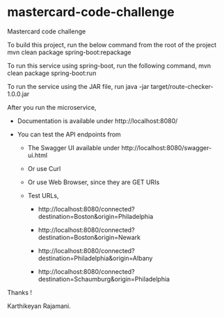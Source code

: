 # mastercard-code-challenge
Mastercard code challenge

To build this project, run the below command from the root of the project
mvn clean package spring-boot:repackage

To run this service using spring-boot, run the following command,
mvn clean package spring-boot:run

To run the service using the JAR file, run
java -jar target/route-checker-1.0.0.jar

After you run the microservice,

 * Documentation is available under http://localhost:8080/
 
 * You can test the API endpoints from 
 
   * The Swagger UI available under http://localhost:8080/swagger-ui.html
 
   * Or use Curl
   
   * Or use Web Browser, since they are GET URIs
 
   * Test URLs,
   
     * http://localhost:8080/connected?destination=Boston&origin=Philadelphia
     
     * http://localhost:8080/connected?destination=Boston&origin=Newark
     
     * http://localhost:8080/connected?destination=Philadelphia&origin=Albany
 
     * http://localhost:8080/connected?destination=Schaumburg&origin=Philadelphia
     
 Thanks !
 
 Karthikeyan Rajamani.
